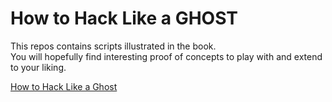 # How to Hack Like a GHOST
This repos contains scripts illustrated in the book.  
You will hopefully find interesting proof of concepts to play with and extend to your liking.

[How to Hack Like a Ghost](https://www.amazon.com/dp/B0852RCVTC)
